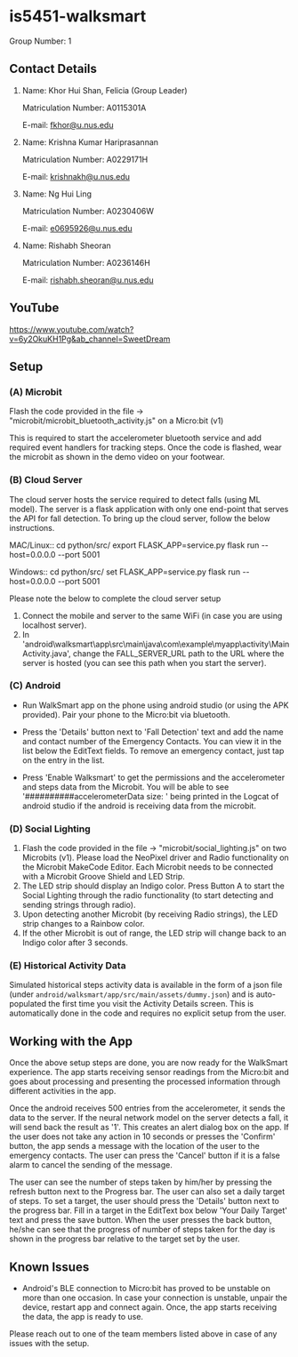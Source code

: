 # is5451-walksmart

Group Number: 1

## Contact Details

1. Name: Khor Hui Shan, Felicia (Group Leader)

   Matriculation Number: A0115301A

   E-mail: fkhor@u.nus.edu

2. Name: Krishna Kumar Hariprasannan

   Matriculation Number: A0229171H

   E-mail: krishnakh@u.nus.edu

3. Name: Ng Hui Ling

   Matriculation Number: A0230406W

   E-mail: e0695926@u.nus.edu

4. Name: Rishabh Sheoran

   Matriculation Number: A0236146H

   E-mail: rishabh.sheoran@u.nus.edu

## YouTube

https://www.youtube.com/watch?v=6y2OkuKH1Pg&ab_channel=SweetDream

## Setup

### (A) Microbit

Flash the code provided in the file -> "microbit/microbit_bluetooth_activity.js"
on a Micro:bit (v1)

This is required to start the accelerometer bluetooth service and add required event handlers for tracking steps. Once the code is flashed, wear the microbit as shown in the demo video on your footwear.

### (B) Cloud Server

The cloud server hosts the service required to detect falls (using ML model). The server is a flask application with only one end-point that serves the API for fall detection. To bring up the cloud server, follow the below instructions.

MAC/Linux::
cd python/src/
export FLASK_APP=service.py
flask run --host=0.0.0.0 --port 5001

Windows::
cd python/src/
set FLASK_APP=service.py
flask run --host=0.0.0.0 --port 5001

Please note the below to complete the cloud server setup

1. Connect the mobile and server to the same WiFi (in case you are using localhost server).
2. In 'android\walksmart\app\src\main\java\com\example\myapp\activity\MainActivity.java', change the FALL_SERVER_URL path to the URL where the server is hosted (you can see this path when you start the server).

### (C) Android

- Run WalkSmart app on the phone using android studio (or using the APK provided). Pair your phone to the Micro:bit via bluetooth.

- Press the 'Details' button next to 'Fall Detection' text and add the name and contact number of the Emergency Contacts. You can view it in the list below the EditText fields. To remove an emergency contact, just tap on the entry in the list.

- Press 'Enable Walksmart' to get the permissions and the accelerometer and steps data from the Microbit. You will be able to see '##########accelerometerData size: ' being printed in the Logcat of android studio if the android is receiving data from the microbit.

### (D) Social Lighting

1. Flash the code provided in the file -> "microbit/social_lighting.js" on two Microbits (v1). Please load the NeoPixel driver and Radio functionality on the Microbit MakeCode Editor. Each Microbit needs to be connected with a Microbit Groove Shield and LED Strip.
2. The LED strip should display an Indigo color. Press Button A to start the Social Lighting through the radio functionality (to start detecting and sending strings through radio).
3. Upon detecting another Microbit (by receiving Radio strings), the LED strip changes to a Rainbow color.
4. If the other Microbit is out of range, the LED strip will change back to an Indigo color after 3 seconds.

### (E) Historical Activity Data

Simulated historical steps activity data is available in the form of a json file (under `android/walksmart/app/src/main/assets/dummy.json`) and is auto-populated the first time you visit the Activity Details screen. This is automatically done in the code and requires no explicit setup from the user.

## Working with the App

Once the above setup steps are done, you are now ready for the WalkSmart experience. The app starts receiving sensor readings from the Micro:bit and goes about processing and presenting the processed information through different activities in the app.

Once the android receives 500 entries from the accelerometer, it sends the data to the server. If the neural network model on the server detects a fall, it will send back the result as '1'. This creates an alert dialog box on the app. If the user does not take any action in 10 seconds or presses the 'Confirm' button, the app sends a message with the location of the user to the emergency contacts. The user can press the 'Cancel' button if it is a false alarm to cancel the sending of the message.

The user can see the number of steps taken by him/her by pressing the refresh button next to the Progress bar. The user can also set a daily target of steps. To set a target, the user should press the 'Details' button next to the progress bar. Fill in a target in the EditText box below 'Your Daily Target' text and press the save button. When the user presses the back button, he/she can see that the progress of number of steps taken for the day is shown in the progress bar relative to the target set by the user.

## Known Issues

- Android's BLE connection to Micro:bit has proved to be unstable on more than one occasion. In case your connection is unstable, unpair the device, restart app and connect again. Once, the app starts receiving the data, the app is ready to use.

Please reach out to one of the team members listed above in case of any issues with the setup.
